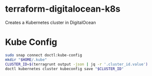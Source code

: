 # terraform-digitalocean-k8s

Creates a Kubernetes cluster in DigitalOcean

# Kube Config

``` sh
sudo snap connect doctl:kube-config
mkdir "$HOME/.kube"
CLUSTER_ID=$(terragrunt output -json | jq -r '.cluster_id.value')
doctl kubernetes cluster kubeconfig save "$CLUSTER_ID"
```
